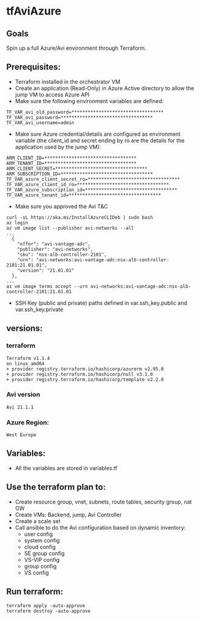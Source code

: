 # tfAviAzure

## Goals
Spin up a full Azure/Avi environment through Terraform.

## Prerequisites:
- Terraform installed in the orchestrator VM
- Create an application (Read-Only) in Azure Active directory to allow the jump VM to access Azure API
- Make sure the following environment variables are defined:
```
TF_VAR_avi_old_password=**********************************
TF_VAR_avi_password=**********************************
TF_VAR_avi_username=admin
```
- Make sure Azure credential/details are configured as environment variable (the client_id and secret ending by ro are the details for the application used by the jump VM):
```
ARM_CLIENT_ID=**********************************
ARM_TENANT_ID=**********************************
ARM_CLIENT_SECRET=**********************************
ARM_SUBSCRIPTION_ID=**********************************
TF_VAR_azure_client_secret_ro=**********************************
TF_VAR_azure_client_id_ro=**********************************
TF_VAR_azure_subscription_id=**********************************
TF_VAR_azure_tenant_id=**********************************
```
- Make sure you approved the Avi T&C
```
curl -sL https://aka.ms/InstallAzureCLIDeb | sudo bash
az login
az vm image list --publisher avi-networks --all
...
  {
    "offer": "avi-vantage-adc",
    "publisher": "avi-networks",
    "sku": "nsx-alb-controller-2101",
    "urn": "avi-networks:avi-vantage-adc:nsx-alb-controller-2101:21.01.01",
    "version": "21.01.01"
  },
...
az vm image terms accept --urn avi-networks:avi-vantage-adc:nsx-alb-controller-2101:21.01.01
```
- SSH Key (public and private) paths defined in var.ssh_key.public and var.ssh_key.private



## versions:

### terraform
```
Terraform v1.1.4
on linux_amd64
+ provider registry.terraform.io/hashicorp/azurerm v2.95.0
+ provider registry.terraform.io/hashicorp/null v3.1.0
+ provider registry.terraform.io/hashicorp/template v2.2.0
```

### Avi version
```
Avi 21.1.1
```

### Azure Region:
```
West Europe
```

## Variables:
- All the variables are stored in variables.tf

## Use the terraform plan to:
- Create resource group, vnet, subnets, route tables, security group, nat GW
- Create VMs: Backend, jump, Avi Controller
- Create a scale set
- Call ansible to do the Avi configuration based on dynamic inventory:
  - user config 
  - system config
  - cloud config
  - SE group config
  - VS-VIP config
  - group config
  - VS config  

## Run terraform:
```
terraform apply -auto-approve
terraform destroy -auto-approve
```
